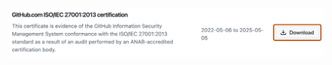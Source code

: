 ![Screenshot of the "Resources" section of the "Compliance" page. Next to a report, a button, labeled "Download," is outlined in orange.](/assets/images/help/settings/compliance-report-download.png)

